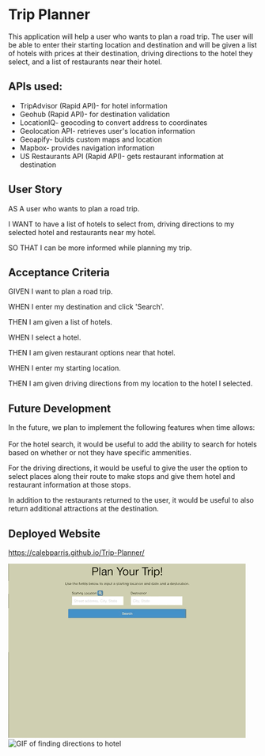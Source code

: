 # Trip Planner

This application will help a user who wants to plan a road trip. The user will be able to enter their starting location and destination and will be given a list of hotels with prices at their destination, driving directions to the hotel they select, and a list of restaurants near their hotel.


## APIs used:

* TripAdvisor (Rapid API)- for hotel information
* Geohub (Rapid API)- for destination validation
* LocationIQ- geocoding to convert address to coordinates
* Geolocation API- retrieves user's location information
* Geoapify- builds custom maps and location
* Mapbox- provides navigation information
* US Restaurants API (Rapid API)- gets restaurant information at destination


## User Story
AS A user who wants to plan a road trip. 

I WANT to have a list of hotels to select from, driving directions to my selected hotel and restaurants near my hotel. 

SO THAT I can be more informed while planning my trip. 


## Acceptance Criteria
GIVEN I want to plan a road trip. 

WHEN I enter my destination and click 'Search'.

THEN I am given a list of hotels. 

WHEN I select a hotel. 

THEN I am given restaurant options near that hotel. 

WHEN I enter my starting location. 

THEN I am given driving directions from my location to the hotel I selected.

## Future Development
In the future, we plan to implement the following features when time allows:
<br/>
<br/>
For the hotel search, it would be useful to add the ability to search for hotels based on whether or not they have specific ammenities. 

For the driving directions, it would be useful to give the user the option to select places along their route to make stops and give them hotel and restaurant information at those stops. 

In addition to the restaurants returned to the user, it would be useful to also return additional attractions at the destination.

## Deployed Website
https://calebparris.github.io/Trip-Planner/

![GIF of finding hotels](assets/Demo/hotels.gif)
![GIF of finding directions to hotel](assets/Demo/map-restaurant.gif)
